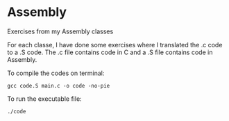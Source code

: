 # Assembly
Exercises from my Assembly classes

For each classe, I have done some exercises where I translated the .c code to a .S code. The .c file contains code in C and a .S file contains code in Assembly.

To compile the codes on terminal:
```
gcc code.S main.c -o code -no-pie
```

To run the executable file:
```
./code
```
